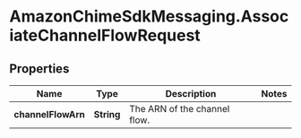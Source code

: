 # AmazonChimeSdkMessaging.AssociateChannelFlowRequest

## Properties

Name | Type | Description | Notes
------------ | ------------- | ------------- | -------------
**channelFlowArn** | **String** | The ARN of the channel flow. | 


